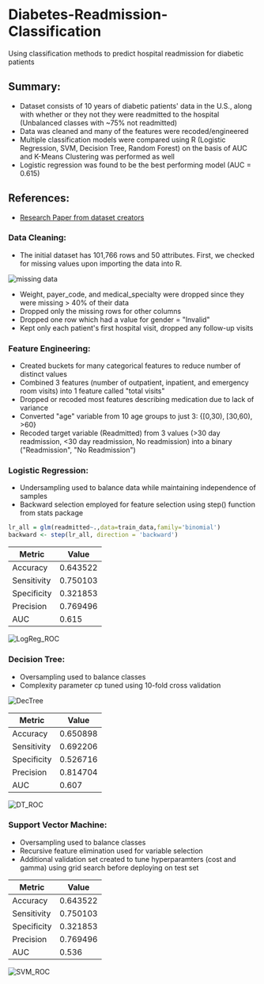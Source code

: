 # Diabetes-Readmission-Classification
Using classification methods to predict hospital readmission for diabetic patients

## Summary:
* Dataset consists of 10 years of diabetic patients' data in the U.S., along with whether or they not they were readmitted to the hospital (Unbalanced classes with ~75% not readmitted)
* Data was cleaned and many of the features were recoded/engineered
* Multiple classification models were compared using R (Logistic Regression, SVM, Decision Tree, Random Forest) on the basis of AUC and K-Means Clustering was performed as well
* Logistic regression was found to be the best performing model (AUC = 0.615)

## References:
* [Research Paper from dataset creators](https://www.hindawi.com/journals/bmri/2014/781670/)

### Data Cleaning:
- The initial dataset has 101,766 rows and 50 attributes. First, we checked for missing values upon importing the data into R. 

![missing data](https://user-images.githubusercontent.com/76078425/102843070-6d417200-43d6-11eb-8235-166bee42d47c.jpg) 

- Weight, payer_code, and medical_specialty were dropped since they were missing > 40% of their data 
- Dropped only the missing rows for other columns 
- Dropped one row which had a value for gender = "Invalid"
- Kept only each patient's first hospital visit, dropped any follow-up visits

### Feature Engineering:

- Created buckets for many categorical features to reduce number of distinct values
- Combined 3 features (number of outpatient, inpatient, and emergency room visits) into 1 feature called "total visits"
- Dropped or recoded most features describing medication due to lack of variance
- Converted "age" variable from 10 age groups to just 3: {[0,30), [30,60), >60}
- Recoded target variable (Readmitted) from 3 values (>30 day readmission, <30 day readmission, No readmission) into a binary ("Readmission", "No Readmission")

### Logistic Regression:

- Undersampling used to balance data while maintaining independence of samples
- Backward selection employed for feature selection using step() function from stats package
``` R
lr_all = glm(readmitted~.,data=train_data,family='binomial')
backward <- step(lr_all, direction = 'backward')                                                          
```                                                              
| Metric  | Value   |
|---|---|
| Accuracy  |  0.643522 |
| Sensitivity  |  0.750103 |
| Specificity  |  0.321853 |
| Precision | 	0.769496  |
| AUC| 0.615|

	
 
 ![LogReg_ROC](https://user-images.githubusercontent.com/76078425/102842982-41be8780-43d6-11eb-8871-f7eec3157d55.jpg)

### Decision Tree:
- Oversampling used to balance classes
- Complexity parameter cp tuned using 10-fold cross validation


![DecTree](https://user-images.githubusercontent.com/76078425/102925803-13868980-4462-11eb-83b4-3021093c87fd.jpg)


| Metric  | Value   |
|---|---|
| Accuracy  |  0.650898 |
| Sensitivity  |  0.692206 |
| Specificity  |  0.526716|
| Precision | 	0.814704  |
| AUC| 0.607|                                       


![DT_ROC](https://user-images.githubusercontent.com/76078425/102926946-f8b51480-4463-11eb-841d-c063805dc1bb.jpg)

### Support Vector Machine:
- Oversampling used to balance classes
- Recursive feature elimination used for variable selection
- Additional validation set created to tune hyperparamters (cost and gamma) using grid search before deploying on test set


| Metric  | Value   |
|---|---|
| Accuracy  |  0.643522 |
| Sensitivity  | 0.750103|
| Specificity  | 0.321853|
| Precision | 	0.769496  |
| AUC| 0.536|    

![SVM_ROC](https://user-images.githubusercontent.com/76078425/102927296-b04a2680-4464-11eb-9486-0fcce7cc4618.jpg)
